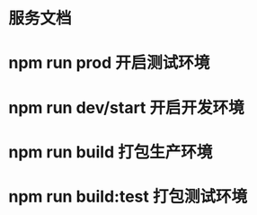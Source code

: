 # 服务文档

<!-- Do you want to visit this https://prod.bgniao.cn/api/ -->

# npm run prod 开启测试环境

<!-- Do you want to visit this http://192.168.1.129:9999/ -->

# npm run dev/start 开启开发环境

<!-- Do you want to visit this https://b2b2c.aiyouds.com/api/ -->

# npm run build 打包生产环境

<!-- Do you want to visit this https://prod.bgniao.cn/api/ -->

# npm run build:test 打包测试环境
